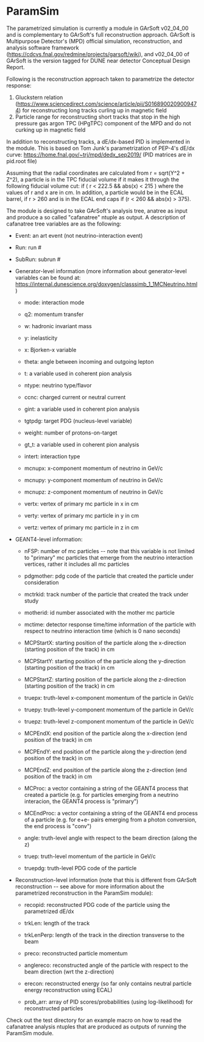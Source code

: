 # ParamSim

The parametrized simulation is currently a module in GArSoft v02_04_00 and is complementary to GArSoft's full reconstruction approach. GArSoft is Multipurpose Detector's (MPD) official simulation, reconstruction, and analysis software framework (https://cdcvs.fnal.gov/redmine/projects/garsoft/wiki), and v02_04_00 of GArSoft is the version tagged for DUNE near detector Conceptual Design Report. 

Following is the reconstruction approach taken to parametrize the detector response: 

1) Gluckstern relation (https://www.sciencedirect.com/science/article/pii/S0168900209009474) for reconstructing long tracks curling up in magnetic field  
2) Particle range for reconstructing short tracks that stop in the high pressure gas argon TPC (HPgTPC) component of the MPD and do not curking up in magnetic field

In addition to reconstructing tracks, a dE/dx-based PID is implemented in the module. This is based on Tom Junk's parametrization of PEP-4's dE/dx curve: https://home.fnal.gov/~trj/mpd/dedx_sep2019/ (PID matrices are in pid.root file)

Assuming that the radial coordinates are calculated from r = sqrt(Y^2 + Z^2), a particle is in the TPC fiducial volume if it makes it through the following fiducial volume cut: 
if ( r < 222.5 && abs(x) < 215 ) 
where the values of r and x are in cm.
In addition, a particle would be in the ECAL barrel, if r > 260 and is in the ECAL end caps if (r < 260 && abs(x) > 375).

The module is designed to take GArSoft's analysis tree, anatree as input and produce a so called "cafanatree" ntuple as output. A description of cafanatree tree variables are as the following: 

* Event: an art event (not neutrino-interaction event)

* Run: run #

* SubRun: subrun #

- Generator-level information (more information about generator-level variables can be found at: https://internal.dunescience.org/doxygen/classsimb_1_1MCNeutrino.html)

  * mode: interaction mode

  * q2: momentum transfer

  * w: hadronic invariant mass

  * y: inelasticity

  * x: Bjorken-x variable

  * theta: angle between incoming and outgoing lepton

  * t: a variable used in coherent pion analysis

  * ntype: neutrino type/flavor 

  * ccnc: charged current or neutral current

  * gint: a variable used in coherent pion analysis

  * tgtpdg: target PDG (nucleus-level variable)

  * weight: number of protons-on-target

  * gt_t: a variable used in coherent pion analysis

  * intert: interaction type 

  * mcnupx: x-component momentum of neutrino in GeV/c

  * mcnupy: y-component momentum of neutrino in GeV/c

  * mcnupz: z-component momentum of neutrino in GeV/c

  * vertx: vertex of primary mc particle in x in cm

  * verty: vertex of primary mc particle in y in cm 

  * vertz: vertex of primary mc particle in z in cm
  
- GEANT4-level information: 

  * nFSP: number of mc particles -- note that this variable is not limited to "primary" mc particles that emerge from the neutrino interaction vertices, rather it includes all mc particles
 
  * pdgmother: pdg code of the particle that created the particle under consideration
 
  * mctrkid: track number of the particle that created the track under study
  
  * motherid: id number associated with the mother mc particle

  * mctime: detector response time/time information of the particle with respect to neutrino interaction time (which is 0 nano seconds)

  * MCPStartX: starting position of the particle along the x-direction (starting position of the track) in cm 

  * MCPStartY: starting position of the particle along the y-direction (starting position of the track) in cm 

  * MCPStartZ: starting position of the particle along the z-direction (starting position of the track) in cm

  * truepx: truth-level x-component momentum of the particle in GeV/c
 
  * truepy: truth-level y-component momentum of the particle in GeV/c

  * truepz: truth-level z-component momentum of the particle in GeV/c

  * MCPEndX: end position of the particle along the x-direction (end position of the track) in cm 

  * MCPEndY: end position of the particle along the y-direction (end position of the track) in cm 

  * MCPEndZ: end position of the particle along the z-direction (end position of the track) in cm 

  * MCProc: a vector containing a string of the GEANT4 process that created a particle (e.g. for particles emerging from a neutrino interacion, the GEANT4 process is "primary")

  * MCEndProc: a vector containing a string of the GEANT4 end process of a particle (e.g. for e+e- pairs emerging from a photon conversion, the end process is "conv")

  * angle: truth-level angle with respect to the beam direction (along the z) 
 
  * truep: truth-level momentum of the particle in GeV/c

  * truepdg: truth-level PDG code of the particle 
  
- Reconstruction-level information (note that this is different from GArSoft reconstruction -- see above for more information about the parametrized reconstruction in the ParamSim module): 

  * recopid: reconstructed PDG code of the particle using the parametrized dE/dx

  * trkLen: length of the track

  * trkLenPerp: length of the track in the direction transverse to the beam 

  * preco: reconstructed particle momentum 

  * anglereco: reconstructed angle of the particle with respect to the beam direction (wrt the z-direction) 

  * erecon: reconstructed energy (so far only contains neutral particle energy reconstruction using ECAL) 

  * prob_arr: array of PID scores/probabilities (using log-likelihood) for reconstructed particles 
  
Check out the test directory for an example macro on how to read the cafanatree analysis ntuples that are produced as outputs of running the ParamSim module.   
